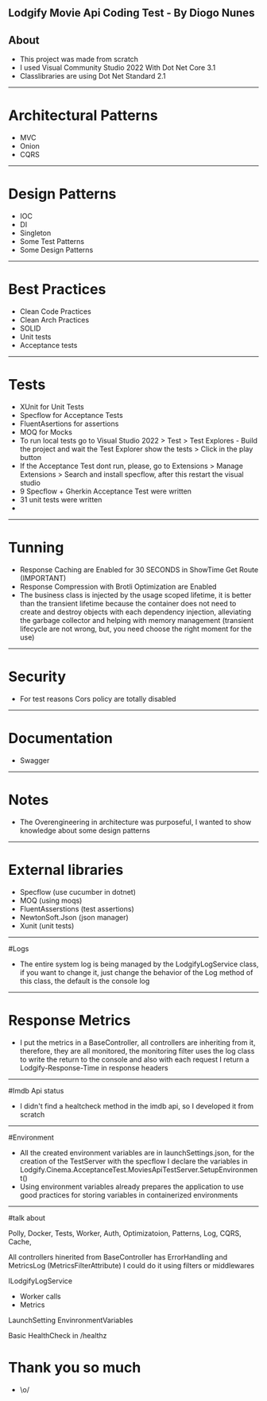 ## Lodgify Movie Api Coding Test - By Diogo Nunes

## About

- This project was made from scratch
- I used Visual Community Studio 2022 With Dot Net Core 3.1
- Classlibraries are using Dot Net Standard 2.1

---

# Architectural Patterns

  - MVC
  - Onion
  - CQRS

---

# Design Patterns

  - IOC
  - DI
  - Singleton
  - Some Test Patterns
  - Some Design Patterns

---

# Best Practices

  - Clean Code Practices
  - Clean Arch Practices
  - SOLID
  - Unit tests
  - Acceptance tests

---

# Tests

  - XUnit for Unit Tests
  - Specflow for Acceptance Tests
  - FluentAsertions for assertions
  - MOQ for Mocks
  - To run local tests go to Visual Studio 2022 > Test > Test Explores - Build the project and wait the Test Explorer show the tests > Click in the play button
  - If the Acceptance Test dont run, please, go to Extensions > Manage Extensions > Search and install specflow, after this restart the visual studio
  - 9 Specflow + Gherkin Acceptance Test were written
  - 31 unit tests were written
  - 

---

# Tunning

  - Response Caching are Enabled for 30 SECONDS in ShowTime Get Route (IMPORTANT)
  - Response Compression with Brotli Optimization are Enabled
  - The business class is injected by the usage scoped lifetime, it is better than the transient lifetime because 
    the container does not need to create and destroy objects with each dependency injection, alleviating the 
    garbage collector and helping with memory management (transient lifecycle are not wrong, but, you need choose the right moment for the use)


---

# Security

  - For test reasons Cors policy are totally disabled
---

# Documentation

  - Swagger

---

# Notes

 - The Overengineering in architecture was purposeful, I wanted to show knowledge about some design patterns

---

# External libraries

 - Specflow (use cucumber in dotnet)
 - MOQ (using moqs)
 - FluentAsserstions (test assertions)
 - NewtonSoft.Json (json manager)
 - Xunit (unit tests)

---

#Logs

- The entire system log is being managed by the LodgifyLogService class, if you want to change it, just change the behavior of the Log method of this class, the default is the console log

---

# Response Metrics

- I put the metrics in a BaseController, all controllers are inheriting from it, therefore, they are all monitored, the monitoring filter uses the log class to write the return to the console and also with each request I return a Lodgify-Response-Time
in response headers

---

#Imdb Api status

- I didn't find a healtcheck method in the imdb api, so I developed it from scratch

---

#Environment

- All the created environment variables are in launchSettings.json, for the creation of the TestServer with the specflow I declare the variables in Lodgify.Cinema.AcceptanceTest.MoviesApiTestServer.SetupEnvironment()
- Using environment variables already prepares the application to use good practices for storing variables in containerized environments

---

#talk about

Polly, Docker, Tests, Worker, Auth, Optimizatoion, Patterns, Log, CQRS, Cache,

All controllers hinerited from BaseController has ErrorHandling and MetricsLog (MetricsFilterAttribute)
I could do it using filters or middlewares

ILodgifyLogService
 - Worker calls
 - Metrics

 LaunchSetting EnvinronmentVariables

 Basic HealthCheck in /healthz

 # Thank you so much

 - \o/